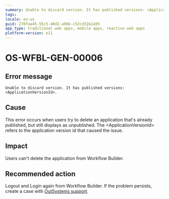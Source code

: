 ```yaml
---
summary: Unable to discard version. It has published versions: <ApplicationVersionId>.
tags:
locale: en-us
guid: 270faa45-55c5-40d2-a96b-c52cd31b2a95
app_type: traditional web apps, mobile apps, reactive web apps
platform-version: o11
---
```


# OS-WFBL-GEN-00006

## Error message

`Unable to discard version. It has published versions: <ApplicationVersionId>.`

## Cause

This error occurs when users try to delete an application that's already published, but still displays as unpublished.
The &lt;ApplicationVersionId&gt; refers to the application version id that caused the issue.

## Impact

Users can't delete the application from Workflow Builder.

## Recommended action

Logout and Login again from Workflow Builder. If the problem persists, create a case with [OutSystems support](https://success.outsystems.com/Support).
